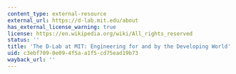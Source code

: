 ```yaml
---
content_type: external-resource
external_url: https://d-lab.mit.edu/about
has_external_license_warning: true
license: https://en.wikipedia.org/wiki/All_rights_reserved
status: ''
title: 'The D-Lab at MIT: Engineering for and by the Developing World'
uid: c3ebf709-0e09-4f5a-a1f5-cd75ead19b73
wayback_url: ''
---
```

